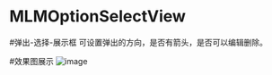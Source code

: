 # MLMOptionSelectView

#弹出-选择-展示框
可设置弹出的方向，是否有箭头，是否可以编辑删除。

#效果图展示
![image](https://github.com/MengLiMing/MLMOptionSelectView/blob/master/Untitled.gif)

